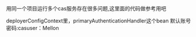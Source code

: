


用同一个项目运行多个cas服务存在很多问题,这里面的代码做参考用吧

deployerConfigContext里，primaryAuthenticationHandler这个bean
默认账号密码:casuser：Mellon
















